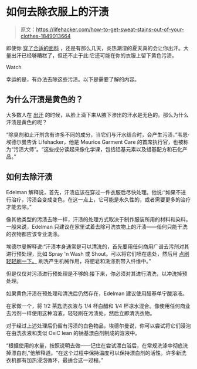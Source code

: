 # 如何去除衣服上的汗渍

> 原文：<https://lifehacker.com/how-to-get-sweat-stains-out-of-your-clothes-1849013664>

即使你 [穿了合适的面料](https://lifehacker.com/avoid-wearing-these-fabrics-in-the-heat-and-what-to-we-1849013486) ，还是有那么几天，炎热潮湿的夏天真的会让你出汗。大量出汗已经够糟糕了，但还不止于此:它还可能在你的衣服上留下黄色污渍。

Watch

幸运的是，有办法去除这些污渍。以下是需要了解的内容。

## 为什么汗渍是黄色的？

大多数人在 [出汗](https://apiindia.org/wp-content/uploads/medicine_update_2013/chap178.pdf) 的时候，从脸上滴下来从腋下渗出的汗水是无色的。那么为什么汗渍是黄色的呢？

“除臭剂和止汗剂含有许多不同的成分，当它们与汗水结合时，会产生污渍，”韦恩·埃德尔曼告诉 Lifehacker，他是 Meurice Garment Care 的首席执行官，也被称为“污渍大师”。“这些成分读起来像化学课，包括铝基元素以及蜡基配方和石化产品。”

## 如何去除汗渍

Edelman 解释说，首先，汗渍应该在穿过一件衣服后尽快处理。他说:“如果不进行治疗，污渍会变成变色，在这一点上，它可能是永久性的，或者需要更多的治疗才能去除。”

像其他类型的污渍去除一样，汗渍的处理方式取决于制作服装所用的材料和染料。一般来说，Edelman 只建议在家里试着去除可洗衣物上的汗渍——任何只能干洗的衣物都应该专业洗涤。

埃德尔曼解释说:“汗渍本身通常是可以清洗的，首先要用任何商用广谱去污剂对其进行预处理，比如 Spray 'n Wash 或 Shout。可以将它们喷在患处，然后用 [点刷轻轻刷一下。](https://www.cleanersupply.com/Pressing-Spotting/Spotting/Spotting-Brush-W-Plastic-Handle/#sku=BH100WH) 刷洗产生机械作用，将肥皂和洗涤剂带入纤维中。”

但是仅仅对污渍进行预处理是不够的:接下来，你必须对其进行清洗，以冲洗掉预处理。

如果黄色汗渍在预处理和清洗后仍然存在，Edelman 建议使用醋基单宁酸溶液。

在家做一个，将 1/2 茶匙洗衣液与 1/4 杯白醋和 1/4 杯凉水混合。像使用任何商业去污剂一样使用这种溶液，轻轻刷在污渍处，然后立即清洗衣物。

对于经过上述处理后仍留有污渍的白色物品，埃德尔曼说，你可以尝试将它们浸泡在由洗衣液和类似 OxiC lean 的钠基漂白剂制成的溶液中。

“根据使用的水量，按照说明去做——记住在尝试漂白浴后，在常规洗涤中彻底洗掉漂白剂,”他解释道。“在这个过程中保持温度可以保持漂白剂的活性。许多新洗衣机都有加热浸泡循环，最适合这一过程。”
